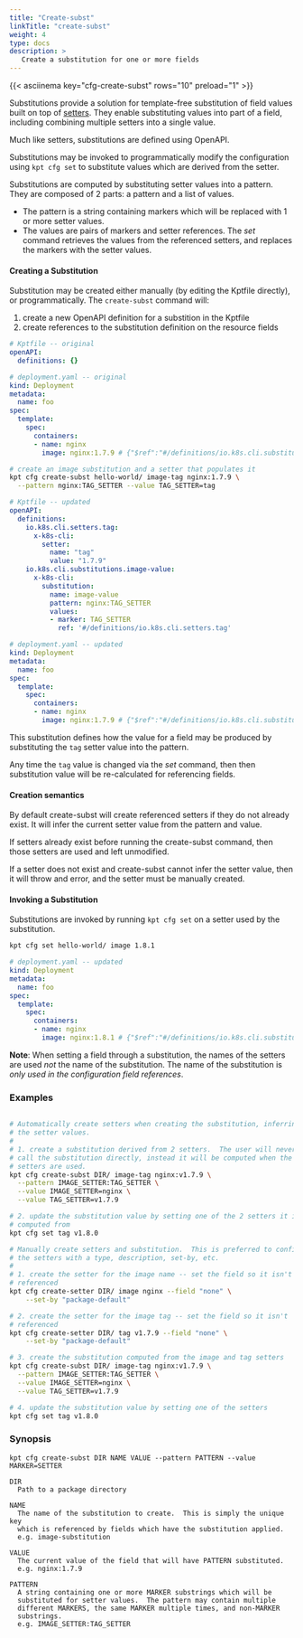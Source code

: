 ```yaml
---
title: "Create-subst"
linkTitle: "create-subst"
weight: 4
type: docs
description: >
   Create a substitution for one or more fields
---
```


{{< asciinema key="cfg-create-subst" rows="10" preload="1" >}}

Substitutions provide a solution for template-free substitution of field values
built on top of [setters].  They enable substituting values into part of a
field, including combining multiple setters into a single value.

Much like setters, substitutions are defined using OpenAPI.

Substitutions may be invoked to programmatically modify the configuration
using `kpt cfg set` to substitute values which are derived from the setter.

Substitutions are computed by substituting setter values into a pattern.
They are composed of 2 parts: a pattern and a list of values.

- The pattern is a string containing markers which will be replaced with
  1 or more setter values.
- The values are pairs of markers and setter references.  The *set* command
  retrieves the values from the referenced setters, and replaces the markers
  with the setter values.

#### Creating a Substitution

Substitution may be created either manually (by editing the Kptfile directly),
or programmatically.  The `create-subst` command will:

1. create a new OpenAPI definition for a substition in the Kptfile
2. create references to the substitution definition on the resource fields

```yaml
# Kptfile -- original
openAPI:
  definitions: {}
```

```yaml
# deployment.yaml -- original
kind: Deployment
metadata:
  name: foo
spec:
  template:
    spec:
      containers:
      - name: nginx
        image: nginx:1.7.9 # {"$ref":"#/definitions/io.k8s.cli.substitutions.image-value"}
```

```sh
# create an image substitution and a setter that populates it
kpt cfg create-subst hello-world/ image-tag nginx:1.7.9 \
  --pattern nginx:TAG_SETTER --value TAG_SETTER=tag
```

```yaml
# Kptfile -- updated
openAPI:
  definitions:
    io.k8s.cli.setters.tag:
      x-k8s-cli:
        setter:
          name: "tag"
          value: "1.7.9"
    io.k8s.cli.substitutions.image-value:
      x-k8s-cli:
        substitution:
          name: image-value
          pattern: nginx:TAG_SETTER
          values:
          - marker: TAG_SETTER
            ref: '#/definitions/io.k8s.cli.setters.tag'
```

```yaml
# deployment.yaml -- updated
kind: Deployment
metadata:
  name: foo
spec:
  template:
    spec:
      containers:
      - name: nginx
        image: nginx:1.7.9 # {"$ref":"#/definitions/io.k8s.cli.substitutions.image-value"}
```

This substitution defines how the value for a field may be produced by
substituting the `tag` setter value into the pattern.

Any time the `tag` value is changed via the *set* command, then then
substitution value will be re-calculated for referencing fields.

#### Creation semantics

By default create-subst will create referenced setters if they do not already
exist.  It will infer the current setter value from the pattern and value.

If setters already exist before running the create-subst command, then those
setters are used and left unmodified.

If a setter does not exist and create-subst cannot infer the setter value,
then it will throw and error, and the setter must be manually created.

#### Invoking a Substitution

Substitutions are invoked by running `kpt cfg set` on a setter used by the
substitution.

```sh
kpt cfg set hello-world/ image 1.8.1
```

```yaml
# deployment.yaml -- updated
kind: Deployment
metadata:
  name: foo
spec:
  template:
    spec:
      containers:
      - name: nginx
        image: nginx:1.8.1 # {"$ref":"#/definitions/io.k8s.cli.substitutions.image-value"}
```

**Note**: When setting a field through a substitution, the names of the setters
are used *not* the name of the substitution.  The name of the substitution is
*only used in the configuration field references*.

### Examples

```sh

# Automatically create setters when creating the substitution, inferring
# the setter values.
#
# 1. create a substitution derived from 2 setters.  The user will never
# call the substitution directly, instead it will be computed when the
# setters are used.
kpt cfg create-subst DIR/ image-tag nginx:v1.7.9 \
  --pattern IMAGE_SETTER:TAG_SETTER \
  --value IMAGE_SETTER=nginx \
  --value TAG_SETTER=v1.7.9

# 2. update the substitution value by setting one of the 2 setters it is
# computed from
kpt cfg set tag v1.8.0

# Manually create setters and substitution.  This is preferred to configure
# the setters with a type, description, set-by, etc.
#
# 1. create the setter for the image name -- set the field so it isn't
# referenced
kpt cfg create-setter DIR/ image nginx --field "none" \
    --set-by "package-default"

# 2. create the setter for the image tag -- set the field so it isn't
# referenced
kpt cfg create-setter DIR/ tag v1.7.9 --field "none" \
    --set-by "package-default"

# 3. create the substitution computed from the image and tag setters
kpt cfg create-subst DIR/ image-tag nginx:v1.7.9 \
  --pattern IMAGE_SETTER:TAG_SETTER \
  --value IMAGE_SETTER=nginx \
  --value TAG_SETTER=v1.7.9

# 4. update the substitution value by setting one of the setters
kpt cfg set tag v1.8.0
```

### Synopsis

    kpt cfg create-subst DIR NAME VALUE --pattern PATTERN --value MARKER=SETTER

    DIR
      Path to a package directory

    NAME
      The name of the substitution to create.  This is simply the unique key
      which is referenced by fields which have the substitution applied.
      e.g. image-substitution

    VALUE
      The current value of the field that will have PATTERN substituted.
      e.g. nginx:1.7.9

    PATTERN
      A string containing one or more MARKER substrings which will be
      substituted for setter values.  The pattern may contain multiple
      different MARKERS, the same MARKER multiple times, and non-MARKER
      substrings.
      e.g. IMAGE_SETTER:TAG_SETTER

[setters]: create-setter
